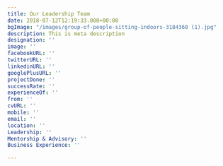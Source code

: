 ```yaml
---
title: Our Leadership Team
date: 2018-07-12T12:19:33.000+00:00
bgImage: "/images/group-of-people-sitting-indoors-3184360 (1).jpg"
description: This is meta description
designation: ''
image: ''
facebookURL: ''
twitterURL: ''
linkedinURL: ''
googlePlusURL: ''
projectDone: ''
successRate: ''
experienceOf: ''
from: ''
cvURL: ''
mobile: ''
email: ''
location: ''
Leadership: ''
Mentorship & Advisory: ''
Business Experience: ''

---
```

